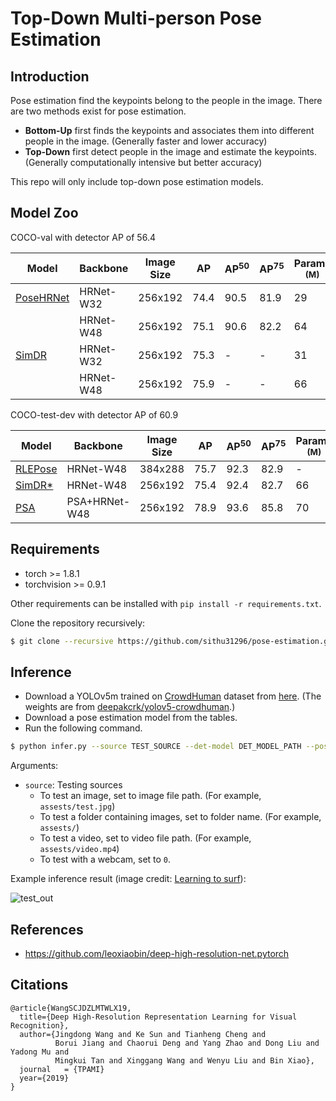 # Top-Down Multi-person Pose Estimation

## Introduction

Pose estimation find the keypoints belong to the people in the image. There are two methods exist for pose estimation.

* **Bottom-Up** first finds the keypoints and associates them into different people in the image. (Generally faster and lower accuracy)
* **Top-Down** first detect people in the image and estimate the keypoints. (Generally computationally intensive but better accuracy)

This repo will only include top-down pose estimation models.

## Model Zoo

[hrnet]: https://arxiv.org/abs/1908.07919
[simdr]: http://arxiv.org/abs/2107.03332
[psa]: https://arxiv.org/abs/2107.00782
[rlepose]: https://arxiv.org/abs/2107.11291

[phrnetw32]: https://drive.google.com/file/d/1os6T42ri4zsVPXwceli3J3KtksIaaGgu/view?usp=sharing
[phrnetw48]: https://drive.google.com/file/d/1MbEjiXkV83Pm3G2o_Rni4j9CT_jRDSAQ/view?usp=sharing
[hrnetw32]: https://drive.google.com/file/d/1YlPrQMZdNTMWIX3QJ5iKixN3qd0NCKFO/view?usp=sharing
[hrnetw48]: https://drive.google.com/file/d/1hug4ptbf9Y125h9ZH72x4asY2lHt7NA6/view?usp=sharing

COCO-val with detector AP of 56.4

Model | Backbone | Image Size | AP | AP<sup>50 | AP<sup>75 | Params <br><sup>(M) | GFLOPs | Weights
--- | --- | --- | --- | --- | --- | --- | --- | --- 
[PoseHRNet][hrnet] | HRNet-W32 | 256x192 | 74.4 | 90.5 | 81.9 | 29 | 7 | [pretrained][phrnetw32]\|[backbone][hrnetw32]
| | HRNet-W48 | 256x192 | 75.1 | 90.6 | 82.2 | 64 | 15 | [pretrained][phrnetw48]\|[backbone][hrnetw48]
[SimDR][simdr] | HRNet-W32 | 256x192 | 75.3 | - | - | 31 | 7 | -
| | HRNet-W48 | 256x192 | 75.9 | - | - | 66 | 15 | -


COCO-test-dev with detector AP of 60.9

Model | Backbone | Image Size | AP | AP<sup>50 | AP<sup>75 | Params <br><sup>(M) | GFLOPs | Weights
--- | --- | --- | --- | --- | --- | --- | --- | --- 
[RLEPose][rlepose] | HRNet-W48 | 384x288 | 75.7 | 92.3 | 82.9 | - | - | -
[SimDR*][simdr] | HRNet-W48 | 256x192 | 75.4 | 92.4 | 82.7 | 66 | 15 | -
[PSA][psa] | PSA+HRNet-W48 | 256x192 | 78.9 | 93.6 | 85.8 | 70 | 16 | -

## Requirements

* torch >= 1.8.1
* torchvision >= 0.9.1

Other requirements can be installed with `pip install -r requirements.txt`.

Clone the repository recursively:

```bash
$ git clone --recursive https://github.com/sithu31296/pose-estimation.git
```


## Inference

* Download a YOLOv5m trained on [CrowdHuman](https://www.crowdhuman.org/) dataset from [here](https://drive.google.com/file/d/1gglIwqxaH2iTvy6lZlXuAcMpd_U0GCUb/view?usp=sharing). (The weights are from [deepakcrk/yolov5-crowdhuman](https://github.com/deepakcrk/yolov5-crowdhuman).)
* Download a pose estimation model from the tables.
* Run the following command.

```bash
$ python infer.py --source TEST_SOURCE --det-model DET_MODEL_PATH --pose-model POSE_MODEL_PATH --img-size 640
```

Arguments:

* `source`: Testing sources
    * To test an image, set to image file path. (For example, `assests/test.jpg`)
    * To test a folder containing images, set to folder name. (For example, `assests/`)
    * To test a video, set to video file path. (For example, `assests/video.mp4`)
    * To test with a webcam, set to `0`.

Example inference result (image credit: [Learning to surf](https://www.flickr.com/photos/fotologic/6038911779/in/photostream/)):

![test_out](assests/test_out.jpg)


## References

* https://github.com/leoxiaobin/deep-high-resolution-net.pytorch

## Citations

```
@article{WangSCJDZLMTWLX19,
  title={Deep High-Resolution Representation Learning for Visual Recognition},
  author={Jingdong Wang and Ke Sun and Tianheng Cheng and 
          Borui Jiang and Chaorui Deng and Yang Zhao and Dong Liu and Yadong Mu and 
          Mingkui Tan and Xinggang Wang and Wenyu Liu and Bin Xiao},
  journal   = {TPAMI}
  year={2019}
}
```